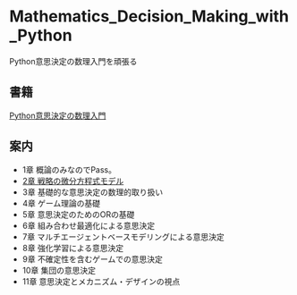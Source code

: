 # Mathematics_Decision_Making_with_Python
Python意思決定の数理入門を頑張る

## 書籍
[Python意思決定の数理入門](https://www.ohmsha.co.jp/book/9784274228988/)

## 案内

- 1章 概論のみなのでPass。
- [2章 戦略の微分方程式モデル](./markdowns/chp2.html)
- 3章 基礎的な意思決定の数理的取り扱い
- 4章 ゲーム理論の基礎
- 5章 意思決定のためのORの基礎
- 6章 組み合わせ最適化による意思決定
- 7章 マルチエージェントベースモデリングによる意思決定
- 8章 強化学習による意思決定
- 9章 不確定性を含むゲームでの意思決定
- 10章 集団の意思決定
- 11章 意思決定とメカニズム・デザインの視点